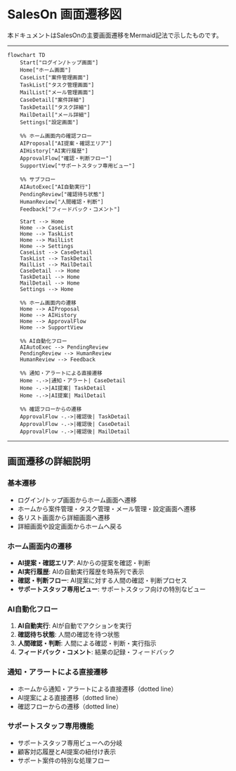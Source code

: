 # SalesOn 画面遷移図

本ドキュメントはSalesOnの主要画面遷移をMermaid記法で示したものです。

---

```mermaid
flowchart TD
    Start["ログイン/トップ画面"]
    Home["ホーム画面"]
    CaseList["案件管理画面"]
    TaskList["タスク管理画面"]
    MailList["メール管理画面"]
    CaseDetail["案件詳細"]
    TaskDetail["タスク詳細"]
    MailDetail["メール詳細"]
    Settings["設定画面"]
    
    %% ホーム画面内の確認フロー
    AIProposal["AI提案・確認エリア"]
    AIHistory["AI実行履歴"]
    ApprovalFlow["確認・判断フロー"]
    SupportView["サポートスタッフ専用ビュー"]
    
    %% サブフロー
    AIAutoExec["AI自動実行"]
    PendingReview["確認待ち状態"]
    HumanReview["人間確認・判断"]
    Feedback["フィードバック・コメント"]

    Start --> Home
    Home --> CaseList
    Home --> TaskList
    Home --> MailList
    Home --> Settings
    CaseList --> CaseDetail
    TaskList --> TaskDetail
    MailList --> MailDetail
    CaseDetail --> Home
    TaskDetail --> Home
    MailDetail --> Home
    Settings --> Home

    %% ホーム画面内の遷移
    Home --> AIProposal
    Home --> AIHistory
    Home --> ApprovalFlow
    Home --> SupportView
    
    %% AI自動化フロー
    AIAutoExec --> PendingReview
    PendingReview --> HumanReview
    HumanReview --> Feedback
    
    %% 通知・アラートによる直接遷移
    Home -.->|通知・アラート| CaseDetail
    Home -.->|AI提案| TaskDetail
    Home -.->|AI提案| MailDetail
    
    %% 確認フローからの遷移
    ApprovalFlow -.->|確認後| TaskDetail
    ApprovalFlow -.->|確認後| CaseDetail
    ApprovalFlow -.->|確認後| MailDetail
```

---

## 画面遷移の詳細説明

### 基本遷移
- ログイン/トップ画面からホーム画面へ遷移
- ホームから案件管理・タスク管理・メール管理・設定画面へ遷移
- 各リスト画面から詳細画面へ遷移
- 詳細画面や設定画面からホームへ戻る

### ホーム画面内の遷移
- **AI提案・確認エリア**: AIからの提案を確認・判断
- **AI実行履歴**: AIの自動実行履歴を時系列で表示
- **確認・判断フロー**: AI提案に対する人間の確認・判断プロセス
- **サポートスタッフ専用ビュー**: サポートスタッフ向けの特別なビュー

### AI自動化フロー
1. **AI自動実行**: AIが自動でアクションを実行
2. **確認待ち状態**: 人間の確認を待つ状態
3. **人間確認・判断**: 人間による確認・判断・実行指示
4. **フィードバック・コメント**: 結果の記録・フィードバック

### 通知・アラートによる直接遷移
- ホームから通知・アラートによる直接遷移（dotted line）
- AI提案による直接遷移（dotted line）
- 確認フローからの遷移（dotted line）

### サポートスタッフ専用機能
- サポートスタッフ専用ビューへの分岐
- 顧客対応履歴とAI提案の紐付け表示
- サポート案件の特別な処理フロー 